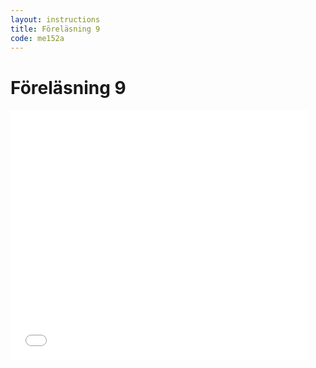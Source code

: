 ```yaml
---
layout: instructions
title: Föreläsning 9
code: me152a
---
```


# Föreläsning 9

<div class="video">
   <iframe src="//www.slideshare.net/slideshow/embed_code/47000213" width="476" height="400" frameborder="0" marginwidth="0" marginheight="0" scrolling="no"></iframe> 
</div>
